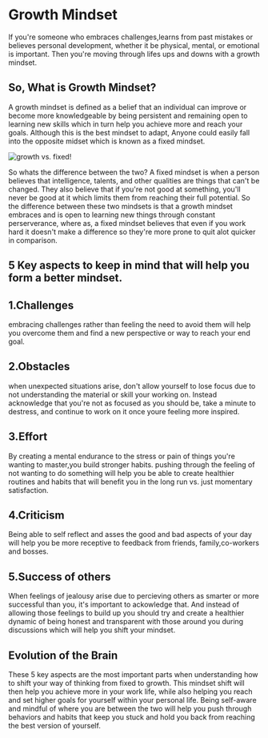  # Growth Mindset

If you're someone who embraces challenges,learns from past mistakes or believes personal development, whether it be physical, mental, or emotional is important. Then you're moving through lifes ups and downs with a growth mindset.

 ## **So, What is Growth Mindset?**

A growth mindset is defined as a belief that an individual can improve or become more knowledgeable by being persistent and remaining open to learning new skills which in turn help you achieve more and reach your goals. Although this is the best mindset to adapt, Anyone could easily fall into the opposite midset which is known as a fixed mindset. 


![growth vs. fixed!](https://static.wixstatic.com/media/212e3c_29319b251b26424499682dec18960607~mv2.jpg/v1/fill/w_769,h_942,al_c,q_85,enc_auto/212e3c_29319b251b26424499682dec18960607~mv2.jpg)


So whats the difference between the two? A fixed mindset is when a person believes that intelligence, talents, and other qualities are things that can't be changed. They also believe that if you're not good at something, you'll never be good at it which limits them from reaching their full potential. So the difference between these two mindsets is that a growth mindset embraces and is open to learning new things through constant perserverance, where as, a fixed mindset believes that even if you work hard it doesn't make a difference so they're more prone to quit alot quicker in comparison.


## **5 Key aspects to keep in mind that will help you form a better mindset.**

## 1.Challenges

 embracing challenges rather than feeling the need to avoid them will help you overcome them and find a new perspective or way to reach your end goal.

## 2.Obstacles

 when unexpected situations arise,  don't allow yourself to lose focus due to not understanding the material or skill your working on. Instead acknowledge that you're not as focused as you should be, take a minute to destress, and continue to work on it once youre feeling more inspired.

## 3.Effort

By creating a mental endurance to the stress or pain of things you're wanting to  master,you build stronger habits. pushing through the feeling of not wanting to do something will help you be able to create healthier routines and habits that will benefit you in the long run vs. just momentary satisfaction.

## 4.Criticism

 Being able to self reflect and asses the good and bad aspects of your day will help you be more receptive to feedback from friends, family,co-workers and bosses.

## 5.Success of others

 When feelings of jealousy arise due to percieving others as smarter or more successful than you, it's important to ackowledge that. And instead of allowing those feelings to build up you should try and create a healthier dynamic of being honest and transparent with those around you during discussions which will help you shift your mindset.



## **Evolution of the Brain** 

These 5 key aspects are the most important parts when understanding how to shift your way of thinking from fixed to growth. This mindset shift will then help you achieve more in your work life, while also helping you reach and set higher goals for yourself within your personal life. Being self-aware and mindful of where you are between the two will help you push through behaviors and habits that keep you stuck and hold you back from reaching the best version of yourself.